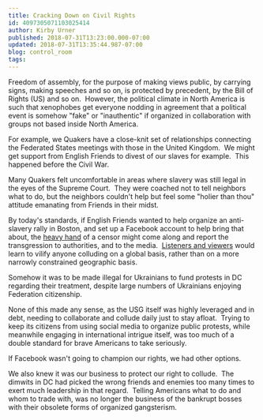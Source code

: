 ```yaml
---
title: Cracking Down on Civil Rights
id: 4097305071103025414
author: Kirby Urner
published: 2018-07-31T13:23:00.000-07:00
updated: 2018-07-31T13:35:44.987-07:00
blog: control_room
tags: 
---
```


Freedom of assembly, for the purpose of making views public, by carrying signs, making speeches and so on, is protected by precedent, by the Bill of Rights (US) and so on.  However, the political climate in North America is such that xenophobes get everyone nodding in agreement that a political event is somehow "fake" or "inauthentic" if organized in collaboration with groups not based inside North America.

For example, we Quakers have a close-knit set of relationships connecting the Federated States meetings with those in the United Kingdom.  We might get support from English Friends to divest of our slaves for example.  This happened before the Civil War. 

Many Quakers felt uncomfortable in areas where slavery was still legal in the eyes of the Supreme Court.  They were coached not to tell neighbors what to do, but the neighbors couldn't help but feel some "holier than thou" attitude emanating from Friends in their midst.

By today's standards, if English Friends wanted to help organize an anti-slavery rally in Boston, and set up a Facebook account to help bring that about, the [heavy hand](https://youtu.be/ih4auGvzw4A) of a censor might come along and report the transgression to authorities, and to the media.  [Listeners and viewers](https://one.npr.org/?sharedMediaId=634349871:634349874) would learn to vilify anyone colluding on a global basis, rather than on a more narrowly constrained geographic basis. 

Somehow it was to be made illegal for Ukrainians to fund protests in DC regarding their treatment, despite large numbers of Ukrainians enjoying Federation citizenship.

None of this made any sense, as the USG itself was highly leveraged and in debt, needing to collaborate and collude daily just to stay afloat.  Trying to keep its citizens from using social media to organize public protests, while meanwhile engaging in international intrigue itself, was too much of a double standard for brave Americans to take seriously. 

If Facebook wasn't going to champion our rights, we had other options.

We also knew it was our business to protect our right to collude.  The dimwits in DC had picked the wrong friends and enemies too many times to exert much leadership in that regard.  Telling Americans what to do and whom to trade with, was no longer the business of the bankrupt bosses with their obsolete forms of organized gangsterism.